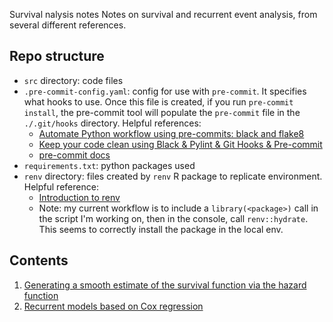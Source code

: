 Survival nalysis notes
Notes on survival and recurrent event analysis, from several different references. 

## Repo structure 

- `src` directory: code files 
- `.pre-commit-config.yaml`: config for use with `pre-commit`. It specifies what hooks to use. 
  Once this file is created, if you run `pre-commit install`, the pre-commit tool will populate the 
  `pre-commit` file in the `./.git/hooks` directory. Helpful references: 
    - [Automate Python workflow using pre-commits: black and flake8](https://ljvmiranda921.github.io/notebook/2018/06/21/precommits-using-black-and-flake8/)
    - [Keep your code clean using Black & Pylint & Git Hooks & Pre-commit](https://towardsdatascience.com/keep-your-code-clean-using-black-pylint-git-hooks-pre-commit-baf6991f7376)
    - [pre-commit docs](https://pre-commit.com/#)
- `requirements.txt`: python packages used 
- `renv` directory: files created by `renv` R package to replicate environment. Helpful 
  reference: 
  - [Introduction to renv](https://rstudio.github.io/renv/articles/renv.html)
  - Note: my current workflow is to include a `library(<package>)` call in the 
  script I'm working on, then in the console, call `renv::hydrate`. This seems 
  to correctly install the package in the local env. 

## Contents 
1. [Generating a smooth estimate of the survival function via the hazard function](https://github.com/nayefahmad/survival-analysis-notes/blob/main/src/2022-02-09_smoothing-the-km-estimate.md)
2. [Recurrent models based on Cox regression](https://github.com/nayefahmad/survival-analysis-notes/blob/main/src/2022-02-08_recurrent-models-based-on-cod-regression.md)
